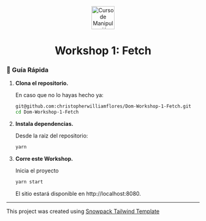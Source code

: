 <p align="center">
  <a href="https://platzi.com/cursos/dom/" target="_blank">
    <img alt="Curso de Manipulación del DOM" src="https://static.platzi.com/media/achievements/badge-manipulacion-dom-js-68f056c0-11d4-4533-8c75-693db60d85f8.png" width="60" />
  </a>
</p>
<h1 align="center">
Workshop 1: Fetch
</h1>


### 🤖 Guía Rápida

1.  **Clona el repositorio.**

    En caso que no lo hayas hecho ya: 

    ```sh
    git@github.com:christopherwilliamflores/Dom-Workshop-1-Fetch.git
    cd Dom-Workshop-1-Fetch
    ```
    
1.  **Instala dependencias.**

    Desde la raiz del repositorio:

    ```sh
    yarn
    ```

1.  **Corre este Workshop.**


    Inicia el proyecto

    ```sh
    yarn start
    ```

    El sitio estará disponible en http://localhost:8080.
    
--------

This project was created using [Snowpack Tailwind Template](#quick-start)